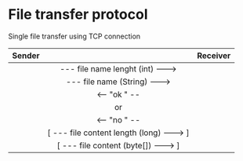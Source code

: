 ﻿# File transfer protocol

Single file transfer using TCP connection

|Sender||Receiver|
|-|:-:|-:|
|| --- file name lenght (int) ---> ||
|| --- file name (String) ---> ||
|| <-- "ok " -- ||
||or||
|| <-- "no " -- ||
|| [ --- file content length (long) ---> ] ||
|| [ --- file content (byte[]) ---> ] ||